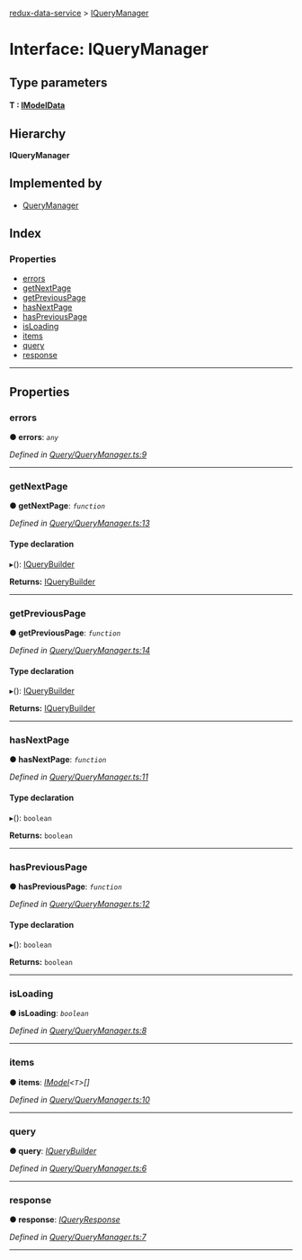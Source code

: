 [redux-data-service](../README.md) > [IQueryManager](../interfaces/iquerymanager.md)

# Interface: IQueryManager

## Type parameters
#### T :  [IModelData](imodeldata.md)
## Hierarchy

**IQueryManager**

## Implemented by

* [QueryManager](../classes/querymanager.md)

## Index

### Properties

* [errors](iquerymanager.md#errors)
* [getNextPage](iquerymanager.md#getnextpage)
* [getPreviousPage](iquerymanager.md#getpreviouspage)
* [hasNextPage](iquerymanager.md#hasnextpage)
* [hasPreviousPage](iquerymanager.md#haspreviouspage)
* [isLoading](iquerymanager.md#isloading)
* [items](iquerymanager.md#items)
* [query](iquerymanager.md#query)
* [response](iquerymanager.md#response)

---

## Properties

<a id="errors"></a>

###  errors

**● errors**: *`any`*

*Defined in [Query/QueryManager.ts:9](https://github.com/Rediker-Software/redux-data-service/blob/e3b878c/src/Query/QueryManager.ts#L9)*

___
<a id="getnextpage"></a>

###  getNextPage

**● getNextPage**: *`function`*

*Defined in [Query/QueryManager.ts:13](https://github.com/Rediker-Software/redux-data-service/blob/e3b878c/src/Query/QueryManager.ts#L13)*

#### Type declaration
▸(): [IQueryBuilder](iquerybuilder.md)

**Returns:** [IQueryBuilder](iquerybuilder.md)

___
<a id="getpreviouspage"></a>

###  getPreviousPage

**● getPreviousPage**: *`function`*

*Defined in [Query/QueryManager.ts:14](https://github.com/Rediker-Software/redux-data-service/blob/e3b878c/src/Query/QueryManager.ts#L14)*

#### Type declaration
▸(): [IQueryBuilder](iquerybuilder.md)

**Returns:** [IQueryBuilder](iquerybuilder.md)

___
<a id="hasnextpage"></a>

###  hasNextPage

**● hasNextPage**: *`function`*

*Defined in [Query/QueryManager.ts:11](https://github.com/Rediker-Software/redux-data-service/blob/e3b878c/src/Query/QueryManager.ts#L11)*

#### Type declaration
▸(): `boolean`

**Returns:** `boolean`

___
<a id="haspreviouspage"></a>

###  hasPreviousPage

**● hasPreviousPage**: *`function`*

*Defined in [Query/QueryManager.ts:12](https://github.com/Rediker-Software/redux-data-service/blob/e3b878c/src/Query/QueryManager.ts#L12)*

#### Type declaration
▸(): `boolean`

**Returns:** `boolean`

___
<a id="isloading"></a>

###  isLoading

**● isLoading**: *`boolean`*

*Defined in [Query/QueryManager.ts:8](https://github.com/Rediker-Software/redux-data-service/blob/e3b878c/src/Query/QueryManager.ts#L8)*

___
<a id="items"></a>

###  items

**● items**: *[IModel](imodel.md)<`T`>[]*

*Defined in [Query/QueryManager.ts:10](https://github.com/Rediker-Software/redux-data-service/blob/e3b878c/src/Query/QueryManager.ts#L10)*

___
<a id="query"></a>

###  query

**● query**: *[IQueryBuilder](iquerybuilder.md)*

*Defined in [Query/QueryManager.ts:6](https://github.com/Rediker-Software/redux-data-service/blob/e3b878c/src/Query/QueryManager.ts#L6)*

___
<a id="response"></a>

###  response

**● response**: *[IQueryResponse](iqueryresponse.md)*

*Defined in [Query/QueryManager.ts:7](https://github.com/Rediker-Software/redux-data-service/blob/e3b878c/src/Query/QueryManager.ts#L7)*

___

